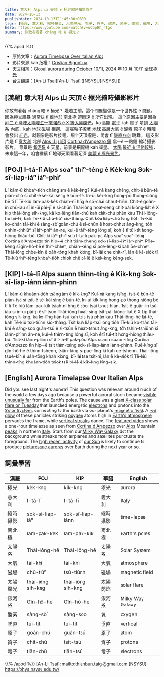 ```yaml
---
title: 意大利 Alps 山 天頂 ê 極光縮時攝影影片
date: 2024-10-13
publishdate: 2024-10-13T11:45:00+0800
tags: [極光, 意大利, 縮時攝影, 太陽爍光, 電子, 質子, 酸素, 原子, 墜直, 磁場, 太陽系, 大氣, 銀河系, 南北極]
hero: https://www.youtube.com/watch?v=uCbpHh_rTgc
summary: 你敢有看著 chăng 暗 ê 極光？
---
```


{{% apod %}}

- 原始文章：[Aurora Timelapse Over Italian Alps](https://apod.nasa.gov/apod/ap241013.html)
- 影片來源 kah 版權：[Cristian Bigontina](https://www.instagram.com/notti_delle_dolomiti/)
- 天文相簿：[Global aurora during October 10/11, 2024 年 10 月 10/11 全球極光](https://www.facebook.com/media/set/?vanity=APOD.Sky&set=a.530876019640980)
- 台文翻譯：[An-Li Tsai][An-Li Tsai] ([NSYSU][NSYSU])

## [漢羅] 意大利 Alps 山 天頂 ê 極光縮時攝影影片
你敢有看著 chăng 暗 ê 極光？
幾若工前，這个問題變做是一个世界性 ê 問題。
因為極光風暴 [通常袂 tī 離地球 南北極 遮爾遠 ê 所在出現][visible unusually far]。
這个原因主要是因為 [拜二 ê 時陣太陽發生一擺強烈 ê X 級太陽爍光][X-class solar flare on Tuesday]，kā 高能 [電子][electrons] kah 質子 噴到 [太陽系][Solar System] 內底，kah 地球 [磁場][magnetic field] 相迵。
這寡粒子攏著 [地球 高層大氣][Earth's atmosphere] ê [酸素][oxygen] 原子 ê 時陣 會發出 [紅光][red glow]，就親像是影片按呢，規个天頂攏是，閣會 tī [墜直方向][vertical streaks] 跳舞。
這支影片是 tī [意大利][Italy] 北部 [Alps 山][Alps] [山頂][peaks] [Cortina d'Ampezzo 鎮][Cortina d'Ampezzo] 翕--ê 一點鐘 縮時攝影影片。
背景是 [銀河系][Milky Way Galaxy] ê 天星，前景是飛龍機 kah 衛星。
[太陽][our Sun] [最近 ê 活動較強][high recent activity]，未來這一年，咱會繼續 tī 地球天頂看著足濟 [美麗 ê 極光景色][picturesque auroras]。

## [POJ] I-tá-lī Alps soaⁿ thiⁿ-téng ê Ke̍k-kng Sok-sî-liap-iáⁿ iáⁿ-phìⁿ
Lí kám-ū khòaⁿ-tio̍h cha̋ng àm ê ke̍k-kng?
Kúi-nā kang chêng, chit-ê būn-tê piàn-chò sī chi̍t-ê sè-kài sèng ê būn-tê.
In-ūi ke̍k-kng hong-pō thong-siông bē tī lī Tē-kiû lâm-pak-ke̍k chiah-nī hn̄g ê só͘-chāi chhut-hiān.
Chit-ê goân-in chú-iàu sī in-ūi pài-jī ê sî-chūn Thài-iông hoat-seng chi̍t-pái kiông-lia̍t ê X kip thài-iông sih-kng, kā ko-lêng tiān-chú kah chit-chú phùn kàu Thài-iông-hē lāi-té, kah Tē-kiû chú-tiûⁿ sio-thàng.
Chit kóa lia̍p-chú lóng tio̍h Tē-kiû ko-chân tāi-khì ê sàng-sò͘ goân-chú ê sî-chūn ē hoat-chhut âng-kng, to̍h chhin-chhiūⁿ sī iáⁿ-phìⁿ án-ne, kui-ê thiⁿ-téng lóng sī, koh ē tī tūi-ti̍t hong-hiòng thiàu-bú.
Chit-ki iáⁿ-phìⁿ sī tī I-tá-lī pak-pō͘ Alps soaⁿ soaⁿ-téng Cortina d'Ampezzo tìn hip--ê chi̍t tiám-cheng sok-sî-liap-iáⁿ iáⁿ-phìⁿ.
Pōe-kéng sī gîn-hô-hē ê thiⁿ-chheⁿ, chiân-kéng sī poe-lêng-ki kah ōe-chheⁿ.
Thài-iông chòe-kīn ê oa̍h-tōng khah kióng, bī-lâi che chi̍t-nî, lán ē kè-sio̍k tī Tē-kiû thiⁿ-téng khòaⁿ-tio̍h chiok chē bí-lē ê ke̍k-kng kéng-sek.

## [KIP] I-tá-lī Alps suann thinn-tíng ê Ki̍k-kng Sok-sî-liap-iánn iánn-phìnn
Lí kám-ū khuànn-tio̍h tsa̋ng àm ê ki̍k-kng?
Kuí-nā kang tsîng, tsit-ê būn-tê piàn-tsò sī tsi̍t-ê sè-kài sìng ê būn-tê.
In-uī ki̍k-kng hong-pō thong-siông bē tī lī Tē-kiû lâm-pak-ki̍k tsiah-nī hn̄g ê sóo-tsāi tshut-hiān.
Tsit-ê guân-in tsú-iàu sī in-uī pài-jī ê sî-tsūn Thài-iông huat-sing tsi̍t-pái kiông-lia̍t ê X kip thài-iông sih-kng, kā ko-lîng tiān-tsú kah tsit-tsú phùn kàu Thài-iông-hē lāi-té, kah Tē-kiû tsú-tiûnn sio-thàng.
Tsit kuá lia̍p-tsú lóng tio̍h Tē-kiû ko-tsân tāi-khì ê sàng-sòo guân-tsú ê sî-tsūn ē huat-tshut âng-kng, to̍h tshin-tshiūnn sī iánn-phìnn án-ne, kui-ê thinn-tíng lóng sī, koh ē tī tuī-ti̍t hong-hiòng thiàu-bú.
Tsit-ki iánn-phìnn sī tī I-tá-lī pak-pōo Alps suann suann-tíng Cortina d'Ampezzo tìn hip--ê tsi̍t tiám-tsing sok-sî-liap-iánn iánn-phìnn.
Puē-kíng sī gîn-hô-hē ê thinn-tshenn, tsiân-kíng sī pue-lîng-ki kah uē-tshenn.
Thài-iông tsuè-kīn ê ua̍h-tōng khah kióng, bī-lâi tse tsi̍t-nî, lán ē kè-sio̍k tī Tē-kiû thinn-tíng khuànn-tio̍h tsiok tsē bí-lē ê ki̍k-kng kíng-sik.

## [English] Aurora Timelapse Over Italian Alps
Did you see last night's aurora?
This question was relevant around much of the world a few days ago because a powerful auroral storm became [visible unusually far][visible unusually far] from the Earth's poles.
The cause was a giant [X-class solar flare on Tuesday][X-class solar flare on Tuesday] that launched energetic [electrons][electrons] and protons into the [Solar System][Solar System], connecting to the Earth via our planet's [magnetic field][magnetic field].
A [red glow][red glow] of these particles striking [oxygen][oxygen] atoms high in [Earth's atmosphere][Earth's atmosphere] pervades the frame, while [vertical streaks][vertical streaks] dance.
The [featured video][featured video] shows a one-hour timelapse as seen from [Cortina d'Ampezzo][Cortina d'Ampezzo] over [Alps][Alps] Mountain [peaks][peaks] in northern [Italy][Italy].
Stars from our [Milky Way Galaxy][Milky Way Galaxy] dot the background while streaks from airplanes and satellites punctuate the foreground.
The [high recent activity][high recent activity] of [our Sun][our Sun] is likely to continue to produce [picturesque auroras][picturesque auroras] over Earth during the next year or so.

## 詞彙學習
|漢羅|POJ|KIP|華語|English|
|-|-|-|-|-|
| 極光 | ke̍k-kng | ki̍k-kng | 極光 | aurora |
| 意大利 | I-tá-lī | I-tá-lī | 義大利 | Italy |
| 縮時攝影 | sok-sî-liap-iáⁿ | sok-sî-liap-iánn | 縮時攝影 | time-lapse |
| 南北極 | lâm-pak-ke̍k | lâm-pak-ki̍k | 南北極 | Earth's poles |
| 太陽系 | Thài-iông-hē | Thài-iông-hē | 太陽系 | Solar System |
| 大氣 | tāi-khì | tāi-khì | 大氣 | atmosphere |
| 磁場 | chû-tiûⁿ | tsû-tiûnn | 磁場 | magnetic field |
| 太陽爍光 | thài-iông sih-kng | thài-iông sih-kng | 太陽閃焰 | solar flare |
| 銀河系 | Gîn-hô-hē | Gîn-hô-hē | 銀河系 | Milky Way Galaxy |
| 酸素 | sàng-sò͘ | sàng-sòo | 氧 | oxygen |
| 墜直 | tūi-ti̍t | tuī-ti̍t | 垂直 | vertical |
| 原子 | goân-chú | guân-tsú | 原子 | atom |
| 質子 | chit-chú | tsit-tsú | 質子 | protons |
| 電子 | tiān-chú | tiān-tsú | 電子 | electrons |

{{% /apod %}}
[An-Li Tsai]: mailto:thianbun.taigi@gmail.com
[NSYSU]: https://phys.nsysu.edu.tw/

[copyright]: https://apod.nasa.gov/apod/fap/lib/about_apod.html#srapply
[License3]: https://creativecommons.org/licenses/by/3.0/
[License2]:https://creativecommons.org/licenses/by-nc-nd/2.0/

[visible unusually far]:https://spaceweathergallery2.com/index.php?title=aurora
[X-class solar flare on Tuesday]:https://blogs.nasa.gov/solarcycle25/2024/10/09/sun-releases-strong-solar-flare-17/
[electrons]:https://www.aps.org/archives/publications/apsnews/200010/history.cfm
[Solar System]:https://apod.nasa.gov/apod/ap240713.html
[magnetic field]:https://en.wikipedia.org/wiki/Earth%27s_magnetic_field#/media/File:Geodynamo_Between_Reversals.gif
[red glow]:https://www.theaurorazone.com/about-the-aurora/the-science-of-the-northern-lights/the-northern-lights-colours/
[oxygen]:https://en.wikipedia.org/wiki/Oxygen
[Earth's atmosphere]:https://science.nasa.gov/earth/earth-atmosphere/earths-atmosphere-a-multi-layered-cake/
[vertical streaks]:https://i.pinimg.com/originals/75/47/89/75478977b544313ab56eda755b9025e7.jpg
[featured video]:https://www.instagram.com/p/DA_ulQuoyvO/
[Cortina d'Ampezzo]:https://en.wikipedia.org/wiki/Cortina_d%27Ampezzo
[Alps]:https://en.wikipedia.org/wiki/Alps
[peaks]:https://youtu.be/iuM3h3vY6eE?t=12
[Italy]:https://en.wikipedia.org/wiki/Italy
[Milky Way Galaxy]:https://science.nasa.gov/resource/the-milky-way-galaxy/
[high recent activity]:https://en.wikipedia.org/wiki/Solar_maximum
[our Sun]:https://apod.nasa.gov/apod/ap240615.html
[picturesque auroras]:https://apod.nasa.gov/apod/ap240612.html
